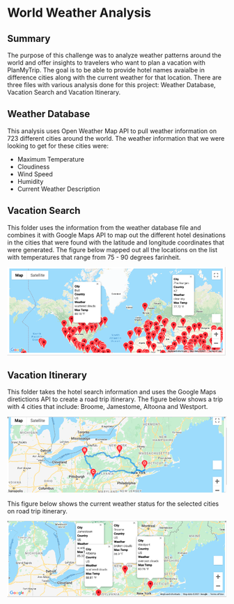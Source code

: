 # World Weather Analysis
## Summary
The purpose of this challenge was to analyze weather patterns around the world and offer insights to travelers who want to plan a vacation with PlanMyTrip.  The goal is to be able to provide hotel names avaialbe in difference cities along with the current weather for that location.  There are three files with various analysis done for this project: Weather Database, Vacation Search and Vacation Itinerary. 


## Weather Database
This analysis uses Open Weather Map API to pull weather information on 723 different cities around the world. The weather information that we were looking to get for these cities were:

- Maximum Temperature
- Cloudiness
- Wind Speed
- Humidity
- Current Weather Description


## Vacation Search
This folder uses the information from the weather database file and combines it with Google Maps API to map out the different hotel desinations in the cities that were found with the latitude and longitude coordinates that were generated.  The figure below mapped out all the locations on the list with temperatures that range from 75 - 90 degrees farinheit. 

![](Vacation_Search/WeatherPy_Vacation_map.png)

## Vacation Itinerary
This folder takes the hotel search information and uses the Google Maps diretictions API to create a road trip itinerary.  The figure below shows a trip with 4 cities that include: Broome, Jamestome, Altoona and Westport.

![](Vacation_Itinerary/WeatherPy_travel_map.png)

This figure below shows the current weather status for the selected cities on road trip itinerary. 

![](Vacation_Itinerary/WeatherPy_travel_map_markers.png)
